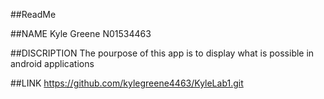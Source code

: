 ##ReadMe

##NAME
Kyle Greene N01534463

##DISCRIPTION
The pourpose of this app is to display what is possible in android applications

##LINK
https://github.com/kylegreene4463/KyleLab1.git
